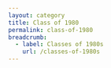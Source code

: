 ```yaml
---
layout: category
title: Class of 1980
permalink: class-of-1980
breadcrumb:
  - label: Classes of 1980s
    url: /classes-of-1980s
---
```

